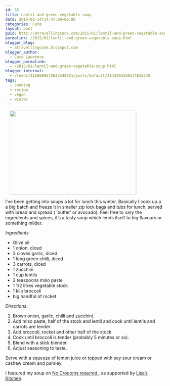 ```yaml
---
id: 35
title: Lentil and green vegetable soup
date: 2015-01-14T14:47:00+00:00
categories: Cate
layout: post
guid: http://atravellingcook.com/2015/01/lentil-and-green-vegetable-soup.html
permalink: /2015/01/lentil-and-green-vegetable-soup.html
blogger_blog:
  - atravellingcook.blogspot.com
blogger_author:
  - Cate Lawrence
blogger_permalink:
  - /2015/01/lentil-and-green-vegetable-soup.html
blogger_internal:
  - /feeds/4126609572633548921/posts/default/2143393250174815545
tags:
  - cooking
  - recipe
  - vegan
  - winter
---
```

<a style="margin-left: 1em; margin-right: 1em; text-align: center;" href="http://2.bp.blogspot.com/--ea1mII1yiI/VLZyvjxyDxI/AAAAAAAAKcs/wn8W9xbxg1Q/s1600/16091473710_24aecaec93_o.jpg"><img src="http://2.bp.blogspot.com/--ea1mII1yiI/VLZyvjxyDxI/AAAAAAAAKcs/wn8W9xbxg1Q/s1600/16091473710_24aecaec93_o.jpg" alt="" width="400" height="265" border="0" /></a>

I&#8217;ve been getting into soups a lot for lunch this winter. Basically I cook up a a big batch and freeze it in smaller zip lock bags and tubs for lunch, served with bread and spread ( &#8216;butter&#8217; or avocado). Feel free to vary the ingredients and spices, it&#8217;s a tasty soup which lends itself to big flavours or something milder.



_Ingredients_

  * Olive oil
  * 1 onion, diced
  * 3 cloves garlic, diced
  * 1 long green chilli, diced
  * 3 carrots, diced
  * 1 zucchini
  * 1 cup lentils
  * 2 teaspoons miso paste
  * 1 1/2 litres vegetable stock
  * 1 kilo broccoli
  * big handful of rocket

_Directions_:

  1. Brown onion, garlic, chilli and zucchini.
  2. Add miso paste, half of the stock and lentil and cook until lentils and carrots are tender
  3. Add broccoli, rocket and other half of the stock.
  4. Cook until broccoli is tender (probably 5 minutes or so).
  5. Blend with a stick blender.
  6. Adjust seasoning to taste.


  Serve with a squeeze of lemon juice or topped <span style="text-align: center;">with soy sour cream or cashew cream and parsley. 








I featured my soup on [No Croutons required ](http://www.tinnedtomatoes.com/2015/02/no-croutons-required-february-2015.html), as supported by [Lisa&#8217;s Kitchen](http://foodandspice.blogspot.com/).